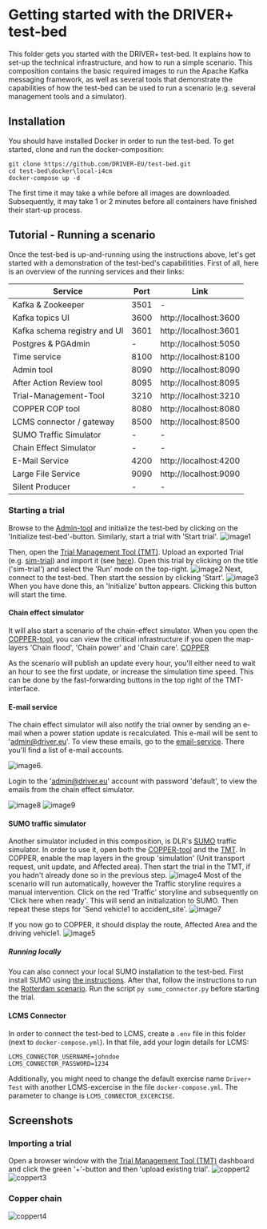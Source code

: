 # Getting started with the DRIVER+ test-bed

This folder gets you started with the DRIVER+ test-bed. It explains how to set-up the technical infrastructure, and how to run a simple scenario. This composition contains the basic required images to run the Apache Kafka messaging framework, as well as several tools that demonstrate the capabilities of how the test-bed can be used to run a scenario (e.g. several management tools and a simulator).

## Installation

You should have installed Docker in order to run the test-bed. To get started, clone and run the docker-composition:
```console
git clone https://github.com/DRIVER-EU/test-bed.git
cd test-bed\docker\local-i4cm
docker-compose up -d
```
The first time it may take a while before all images are downloaded. Subsequently, it may take 1 or 2 minutes before all containers have finished their start-up process.

## Tutorial - Running a scenario

Once the test-bed is up-and-running using the instructions above, let's get started with a demonstration of the test-bed's capabilitities. First of all, here is an overview of the running services and their links:

| Service | Port | Link |
|---------|------|------|
| Kafka & Zookeeper | 3501 | - |
| Kafka topics UI | 3600 | http://localhost:3600 |
| Kafka schema registry and UI | 3601 | http://localhost:3601 |
| Postgres & PGAdmin | - | http://localhost:5050 |
| Time service | 8100 | http://localhost:8100 |
| Admin tool | 8090 | http://localhost:8090 |
| After Action Review tool | 8095 | http://localhost:8095 |
| Trial-Management-Tool | 3210 | http://localhost:3210 |
| COPPER COP tool | 8080 | http://localhost:8080 |
| LCMS connector / gateway | 8500 | http://localhost:8500 |
| SUMO Traffic Simulator | - | - |
| Chain Effect Simulator | - | - |
| E-Mail Service | 4200 | http://localhost:4200 |
| Large File Service | 9090 | http://localhost:9090 |
| Silent Producer | - | - |


### Starting a trial
Browse to the [Admin-tool](http://localhost:8090) and initialize the test-bed by clicking on the 'Initialize test-bed'-button. Similarly, start a trial with 'Start trial'.
![image1](https://user-images.githubusercontent.com/11523459/67579710-4ee5d500-f745-11e9-987b-ee62bcad5c18.png)

Then, open the [Trial Management Tool (TMT)](http://localhost:3210). Upload an exported Trial (e.g. [sim-trial](https://github.com/DRIVER-EU/test-bed/files/3772536/trial_2f670b5c-6ec0-4b70-9e87-92252d305d6e.1.zip)) and import it (see [here](#importing-a-trial)). Open this trial by clicking on the title ('sim-trial') and select the 'Run' mode on the top-right. ![image2](https://user-images.githubusercontent.com/11523459/67581026-940b0680-f747-11e9-983b-80dfe36497f0.png)
Next, connect to the test-bed. Then start the session by clicking 'Start'.
![image3](https://user-images.githubusercontent.com/11523459/67581119-c74d9580-f747-11e9-8a5f-3d3573a4122b.png)
When you have done this, an 'Initialize' button appears. Clicking this button will start the time.

#### Chain effect simulator
It will also start a scenario of the chain-effect simulator. When you open the [COPPER-tool](http://localhost:8080), you can view the critical infrastructure if you open the map-layers 'Chain flood', 'Chain power' and 'Chain care'. [COPPER](#copper-chain)

As the scenario will publish an update every hour, you'll either need to wait an hour to see the first update, or increase the simulation time speed. This can be done by the fast-forwarding buttons in the top right of the TMT-interface.

#### E-mail service
The chain effect simulator will also notify the trial owner by sending an e-mail when a power station update is recalculated. This e-mail will be sent to 'admin@driver.eu'. To view these emails, go to the [email-service](http://localhost:4200). There you'll find a list of e-mail accounts.

![image6](https://user-images.githubusercontent.com/11523459/67963146-6b2eb980-fbfe-11e9-942f-ca2539e92877.png). 

Login to the 'admin@driver.eu' account with password 'default', to view the emails from the chain effect simulator.

![image8](https://user-images.githubusercontent.com/11523459/67963550-13dd1900-fbff-11e9-894b-fdbe7cdf9834.png)
![image9](https://user-images.githubusercontent.com/11523459/67963654-3f600380-fbff-11e9-9f32-5d120bb48421.png)

#### SUMO traffic simulator
Another simulator included in this composition, is DLR's [SUMO](https://sumo.dlr.de/index.html) traffic simulator. In order to use it, open both the [COPPER-tool](http://localhost:8080) and the [TMT](http://localhost:3210). In COPPER, enable the map layers in the group 'simulation' (Unit transport request, unit update, and Affected area). Then start the trial in the TMT, if you hadn't already done so in the previous step. 
![image4](https://user-images.githubusercontent.com/11523459/67871172-3a804e80-fb30-11e9-85bd-d73c6c9dde41.png)
Most of the scenario will run automatically, however the Traffic storyline requires a manual intervention. Click on the red 'Traffic' storyline and subsequently on 'Click here when ready'. This will send an initialization to SUMO. Then repeat these steps for 'Send vehicle1 to accident_site'.
![image7](https://user-images.githubusercontent.com/11523459/67871443-a82c7a80-fb30-11e9-86f2-852262db32bb.png)

If you now go to COPPER, it should display the route, Affected Area and the driving vehicle1.
![image5](https://user-images.githubusercontent.com/11523459/67871781-2f79ee00-fb31-11e9-87da-2fd48898bde1.png)


##### Running locally
You can also connect your local SUMO installation to the test-bed. First install SUMO using [the instructions](https://github.com/DRIVER-EU/sumo-connector). After that, follow the instructions to run the [Rotterdam scenario](https://github.com/DRIVER-EU/sumo-connector/tree/master/Rotterdam). Run the script ```py sumo_connector.py``` before starting the trial. 

#### LCMS Connector
In order to connect the test-bed to LCMS, create a ```.env``` file in this folder (next to ```docker-compose.yml```). In that file, add your login details for LCMS: 
```
LCMS_CONNECTOR_USERNAME=johndoe
LCMS_CONNECTOR_PASSWORD=1234
```
Additionally, you might need to change the default exercise name ```Driver+ Test``` with another LCMS-excercise in the file ```docker-compose.yml```. The parameter to change is ```LCMS_CONNECTOR_EXCERCISE```.


## Screenshots
### Importing a trial
Open a browser window with the [Trial Management Tool (TMT)](http://localhost:3210) dashboard and click the green '+'-button and then 'upload existing trial'.
![coppert2](https://user-images.githubusercontent.com/11523459/57529348-fc4e6300-7334-11e9-9afd-c939532a2548.jpg)
![coppert3](https://user-images.githubusercontent.com/11523459/57529350-fd7f9000-7334-11e9-82de-c413833e1b0e.jpg)

### Copper chain
![coppert4](https://user-images.githubusercontent.com/11523459/67581546-79855d00-f748-11e9-93bf-1a064a007f43.png)
